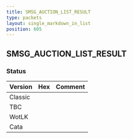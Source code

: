 ```yaml
---
title: SMSG_AUCTION_LIST_RESULT
type: packets
layout: single_markdown_in_list
position: 605
---
```


## SMSG_AUCTION_LIST_RESULT

### Status

Version | Hex | Comment
---------- | ---------- | ---------- 
Classic |  |  
TBC |  |  
WotLK |  |  
Cata |  |  
